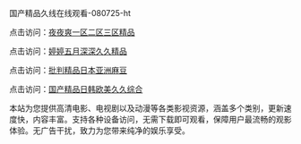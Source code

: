国产精品久线在线观看-080725-ht

点击访问：<a href="https://bered.pages.dev/">夜夜爽一区二区三区精品</a>

点击访问：<a href="https://rtj-3zo.pages.dev/">婷婷五月深深久久精品</a>

点击访问：<a href="https://vassv.pages.dev/">批判精品日本亚洲麻豆</a>

点击访问：<a href="https://gsd-agv.pages.dev/">国产精品日韩欧美久久综合</a>

本站为您提供高清电影、电视剧以及动漫等各类影视资源，涵盖多个类别，更新速度快，内容丰富。支持各种设备访问，无需下载即可观看，保障用户最流畅的观影体验。无广告干扰，致力为您带来纯净的娱乐享受。

<span style="display:none;">[Canonical link](）</span>
